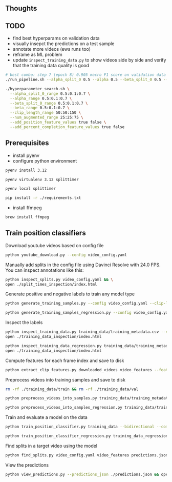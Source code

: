 ## Thoughts



## TODO

- find best hyperparams on validation data
- visually insepct the predictions on a test sample
- annotate more videos (ews runs too)
- reframe as ML problem
- update `inspect_training_data.py` to show videos side by side and verify that the training data quality is good

```bash
# best combo: step 7 (epoch 8) 0.905 macro F1 score on validation data
./run_pipeline.sh --alpha_split_0 0.5 --alpha 0.5 --beta_split_0 0.5 --beta 0.5 --clip_length 50 --num_augmented 50 --no-add_position_feature --no-add_percent_completion_feature

./hyperparameter_search.sh \
  --alpha_split_0_range 0.5:0.1:0.7 \
  --alpha_range 0.5:0.1:0.7 \
  --beta_split_0_range 0.5:0.1:0.7 \
  --beta_range 0.5:0.1:0.7 \
  --clip_length_range 50:50:150 \
  --num_augmented_range 25:25:75 \
  --add_position_feature_values true false \
  --add_percent_completion_feature_values true false
```


## Prerequisites

- install pyenv
- configure python environment

```bash
pyenv install 3.12

pyenv virtualenv 3.12 splittimer

pyenv local splittimer

pip install -r ./requirements.txt
```

- install ffmpeg

```bash
brew install ffmpeg
```

## Train position classifiers

Download youtube videos based on config file

```bash
python youtube_download.py --config video_config.yaml
```

Manually add splits in the config file using Davinci Resolve with 24.0 FPS. You can inspect annotations like this:

```bash
python inspect_splits.py video_config.yaml && \
open ./split_times_inspection/index.html
```

Generate positive and negative labels to train any model type

```bash
python generate_training_samples.py --config video_config.yaml --clip-length 50 --ignore_first_split --max_negatives_per_positive 1 --num_augmented_positives_per_segment 50 --alpha_split_0 0.5 --alpha 0.5 --beta_split_0 0.5 --beta 0.5 --seed 1

python generate_training_samples_regression.py --config video_config.yaml --clip-length 50 --ignore_first_split --num_augmented_positives_per_segment 50 --alpha_split_0 0.5 --alpha 0.5 --beta_split_0 0.5 --beta 0.5 --seed 1
```

Inspect the labels

```bash
python inspect_training_data.py training_data/training_metadata.csv --num_samples=15 --sample_types augmented && \
open ./training_data_inspection/index.html 

python inspect_training_data_regression.py training_data/training_metadata_regression.csv --num_samples=15 --sample_types split_offset && \
open ./training_data_inspection/index.html 
```

Compute features for each frame index and save to disk

```bash
python extract_clip_features.py downloaded_videos video_features --feature-extraction-batch-size=5 --clip-length=50 --log-level DEBUG
```

Preprocess videos into training samples and save to disk

```bash
rm -rf ./training_data/train && rm -rf ./training_data/val
```


```bash
python preprocess_videos_into_samples.py training_data/training_metadata.csv video_features training_data --F=50 --add_position_feature --add_percent_completion_feature --batch_size=32 --log-level DEBUG

python preprocess_videos_into_samples_regression.py training_data/training_metadata_regression.csv video_features training_data_regression --F=50 --add_position_feature --add_percent_completion_feature --batch_size=32 --log-level DEBUG
```

Train and evaluate a model on the data

```bash
python train_position_classifier.py training_data --bidirectional --compress_sizes 128 --interaction_type mlp --hidden_size 128 --post_lstm_sizes 64 --learning_rate 0.0001 --dropout 0.5 --eval_interval 1 --checkpoint_interval 1

python train_position_classifier_regression.py training_data_regression --bidirectional --compress_sizes 128 --interaction_type mlp --hidden_size 128 --post_lstm_sizes 64 --learning_rate 0.0001 --eval_interval 1 --dropout 0.5 --checkpoint_interval 1
```

Find splits in a target video using the model

```bash
python find_splits.py video_config.yaml video_features predictions.json --trackId leogang_2025 --F 50 --sourceRiderId asa_vermette --targetRiderId jordan_williams --checkpoint_path artifacts/alpha0_0_5_alpha_0_5_beta0_0_5_beta_0_5_frames_50_augmented_50_nopos_nopct_20250611_205932/checkpoints/checkpoint_epoch_8.pth 
```

View the predictions
```bash
python view_predictions.py --predictions_json ./predictions.json && open ./predictions_splits.html
```